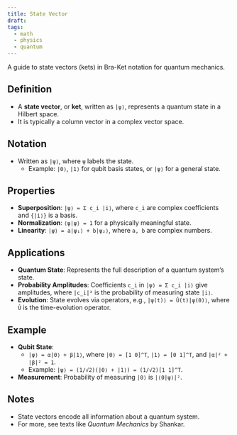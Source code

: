```yaml
---
title: State Vector
draft:
tags:
  - math
  - physics
  - quantum
---
```

A guide to state vectors (kets) in Bra-Ket notation for quantum mechanics.

## Definition
- A **state vector**, or **ket**, written as `|ψ⟩`, represents a quantum state in a Hilbert space.
- It is typically a column vector in a complex vector space.

## Notation
- Written as `|ψ⟩`, where `ψ` labels the state.
  - Example: `|0⟩`, `|1⟩` for qubit basis states, or `|ψ⟩` for a general state.

## Properties
- **Superposition**: `|ψ⟩ = Σ c_i |i⟩`, where `c_i` are complex coefficients and `{|i⟩}` is a basis.
- **Normalization**: `⟨ψ|ψ⟩ = 1` for a physically meaningful state.
- **Linearity**: `|ψ⟩ = a|ψ₁⟩ + b|ψ₂⟩`, where `a, b` are complex numbers.

## Applications
- **Quantum State**: Represents the full description of a quantum system’s state.
- **Probability Amplitudes**: Coefficients `c_i` in `|ψ⟩ = Σ c_i |i⟩` give amplitudes, where `|c_i|²` is the probability of measuring state `|i⟩`.
- **Evolution**: State evolves via operators, e.g., `|ψ(t)⟩ = Û(t)|ψ(0)⟩`, where `Û` is the time-evolution operator.

## Example
- **Qubit State**:
  - `|ψ⟩ = α|0⟩ + β|1⟩`, where `|0⟩ = [1 0]^T`, `|1⟩ = [0 1]^T`, and `|α|² + |β|² = 1`.
  - Example: `|ψ⟩ = (1/√2)(|0⟩ + |1⟩) = (1/√2)[1 1]^T`.
- **Measurement**: Probability of measuring `|0⟩` is `|⟨0|ψ⟩|²`.

## Notes
- State vectors encode all information about a quantum system.
- For more, see texts like *Quantum Mechanics* by Shankar.